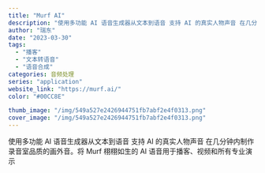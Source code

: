 ```yaml
---
title: "Murf AI"
description: "使用多功能 AI 语音生成器从文本到语音 支持 AI 的真实人物声音 在几分钟内制作录音室品质的画外音。将 Murf 栩"
author: "瑞东"
date: "2023-03-30"
tags:
  - "播客"
  - "文本转语音"
  - "语音合成"
categories: 音频处理
series: "application"
website_link: "https://murf.ai/"
color: "#00CC8E"

thumb_image: "/img/549a527e2426944751fb7abf2e4f0313.png"
cover_image: "/img/549a527e2426944751fb7abf2e4f0313.png"
---
```


使用多功能 AI 语音生成器从文本到语音 支持 AI 的真实人物声音 在几分钟内制作录音室品质的画外音。将 Murf 栩栩如生的 AI 语音用于播客、视频和所有专业演示 